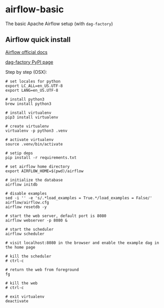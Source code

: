 # airflow-basic
The basic Apache Airflow setup (with `dag-factory`)

## Airflow quick install
[Airflow official docs](https://airflow.apache.org/start.html)

[dag-factory PyPI page](https://pypi.org/project/dag-factory/)

Step by step (OSX):
```
# set locales for python
export LC_ALL=en_US.UTF-8
export LANG=en_US.UTF-8

# install python3
brew install python3

# install virtualenv
pip3 install virtualenv

# create virtualenv
virtualenv -p python3 .venv

# activate virtualenv
source .venv/bin/activate

# setip deps
pip install -r requirements.txt

# set airflow home directory
export AIRFLOW_HOME=$(pwd)/airflow

# initialize the database
airflow initdb

# disable examples
sed -i '' -e 's/.*load_examples = True.*/load_examples = False/' airflow/airflow.cfg
airflow resetdb -y

# start the web server, default port is 8080
airflow webserver -p 8080 &

# start the scheduler
airflow scheduler

# visit localhost:8080 in the browser and enable the example dag in the home page

# kill the scheduler
# ctrl-c

# return the web from foreground
fg

# kill the web
# ctrl-c

# exit virtualenv
deactivate
```
